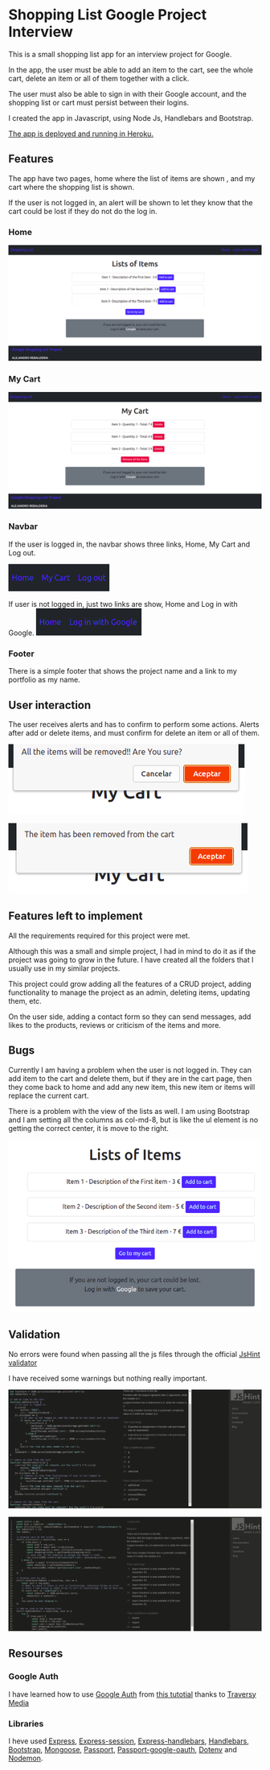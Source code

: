 # Shopping List Google Project Interview

This is a small shopping list app for an interview project for Google.

In the app, the user must be able to add an item to the cart, see the whole cart, delete an item or all of them together with a click.

The user must also be able to sign in with their Google account, and the shopping list or cart must persist between their logins.

I created the app in Javascript, using Node Js, Handlebars and Bootstrap.

[The app is deployed and running in Heroku.](http://google-shopping-list.herokuapp.com/)


## Features

The app have two pages, home where the list of items are shown , and my cart where the shopping list is shown.

If the user is not logged in, an alert will be shown to let they know that the cart could be lost if they do not do the log in.

### Home 
![Home no user](src/public/img/readme/home-no-user.png)

### My Cart
![My cart no user](src/public/img/readme/my-cart-no-user.png)

### Navbar
If the user is logged in, the navbar shows three links, Home, My Cart and Log out.

![Navbar user](src/public/img/readme/navbar-user.png)

If user is not logged in, just two links are show, Home and Log in with Google.
![Navbar no user](src/public/img/readme/navbar-no-user.png)

### Footer

There is a simple footer that shows the project name and a link to my portfolio as my name.

## User interaction

The user receives alerts and has to confirm to perform some actions. Alerts after add or delete items, and must confirm for delete an item or all of them.

![confirm-delete](src/public/img/readme/confirm-delete.png)

![alert-delete](src/public/img/readme/alert-delete.png)

## Features left to implement

All the requirements required for this project were met.

Although this was a small and simple project, I had in mind to do it as if the project was going to grow in the future. I have created all the folders that I usually use in my similar projects.

This project could grow adding all the features of a CRUD project, adding functionality to manage the project as an admin, deleting items, updating them, etc.

On the user side, adding a contact form so they can send messages, add likes to the products, reviews or criticism of the items and more.


## Bugs

Currently I am having a problem when the user is not logged in. They can add item to the cart and delete them, but if they are in the cart page, then they come back to home and add any new item, this new item or items will replace the current cart. 

There is a problem with the view of the lists as well. I am using Bootstrap and I am setting all the columns as col-md-8, but is like the ul element is no getting the correct center, it is move to the right.

![Css problem](src/public/img/readme/css-problem.png)

## Validation

No errors were found when passing all the js files through the official [JsHint validator](https://jshint.com/)

I have received some warnings but nothing really important.

![JsHint main](src/public/img/readme/jshint-main.png)

![JsHint shopping-controllers](src/public/img/readme/jshint-shopping-controllers.png)

## Resourses

### Google Auth

I have learned how to use [Google Auth](https://developers.google.com/identity/protocols/oauth2) from [this tutotial](https://www.youtube.com/watch?v=SBvmnHTQIPY) thanks to [Traversy Media](https://www.youtube.com/c/TraversyMedia)

### Libraries

I heve used [Express](https://expressjs.com/), [Express-session](https://www.npmjs.com/package/express-session), [Express-handlebars](https://www.npmjs.com/package/express-handlebars), [Handlebars](https://handlebarsjs.com/), [Bootstrap](https://getbootstrap.com/), [Mongoose](https://mongoosejs.com/), [Passport](https://www.passportjs.org/), [Passport-google-oauth](http://www.passportjs.org/packages/passport-google-oauth/), [Dotenv](https://www.npmjs.com/package/dotenv) and [Nodemon](https://www.npmjs.com/package/nodemon).

